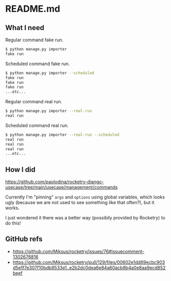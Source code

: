 # README.md

## What I need

Regular command fake run.

```bash
$ python manage.py importer
fake run
```

Scheduled command fake run.

```bash
$ python manage.py importer --scheduled
fake run
fake run
fake run
...etc...
```

Regular command real run.

```bash
$ python manage.py importer --real-run
real run
```

Scheduled command real run.

```bash
$ python manage.py importer --real-run --scheduled
real run
real run
real run
...etc...
```

## How I did

https://github.com/paolodina/rocketry-django-usecase/tree/main/usecase/management/commands

Currently I'm "pinning" `args` and `options` using global variables, which looks
ugly (because we are not used to see something like that often?), but it works.

I just wondered it there was a better way (possibily provided by Rocketry) to do
this!

## GitHub refs

- <https://github.com/Miksus/rocketry/issues/76#issuecomment-1302676816>
- <https://github.com/Miksus/rocketry/pull/129/files/00602e1dd69ecbc903d5e1f7e307f10bdb8533e1..e2b2dc0dea6e84a60acb8b4a0e8aa9ecd852beef>
